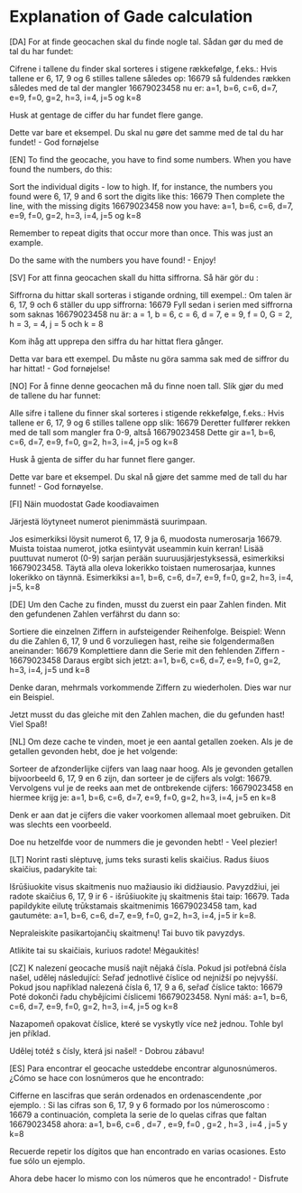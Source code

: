 # Explanation of Gade calculation

[DA] For at finde geocachen skal du finde nogle tal.
Sådan gør du med de tal du har fundet:

Cifrene i tallene du finder skal sorteres i stigene rækkefølge, f.eks.:
Hvis tallene er 6, 17, 9 og 6 stilles tallene således op: 16679
så fuldendes rækken således med de tal der mangler 16679023458 nu er:
a=1, b=6, c=6, d=7, e=9, f=0, g=2, h=3, i=4, j=5 og k=8

Husk at gentage de ciffer du har fundet flere gange.

Dette var bare et eksempel.
Du skal nu gøre det samme med de tal du har fundet! - God fornøjelse

[EN] To find the geocache, you have to find some numbers.
When you have found the numbers, do this:

Sort the individual digits - low to high.
If, for instance, the numbers you found were 6, 17, 9 and 6 sort the digits like this: 16679
Then complete the line, with the missing digits 16679023458 now you have:
a=1, b=6, c=6, d=7, e=9, f=0, g=2, h=3, i=4, j=5 og k=8

Remember to repeat digits that occur more than once.
This was just an example.

Do the same with the numbers you have found! - Enjoy!

[SV] For att finna geocachen skall du hitta siffrorna.
Så här gör du :

Siffrorna du hittar skall sorteras i stigande ordning, till exempel.:
Om talen är 6, 17, 9 och 6 ställer du upp siffrorna: 16679
Fyll sedan i serien med siffrorna som saknas 16679023458 nu är:
a = 1, b = 6, c = 6, d = 7, e = 9, f = 0, G = 2, h = 3, = 4, j = 5 och k = 8

Kom ihåg att upprepa den siffra du har hittat flera gånger.

Detta var bara ett exempel.
Du måste nu göra samma sak med de siffror du har hittat! - God fornøjelse!

[NO] For å finne denne geocachen må du finne noen tall.
Slik gjør du med de tallene du har funnet:

Alle sifre i tallene du finner skal sorteres i stigende rekkefølge, f.eks.:
Hvis tallene er 6, 17, 9 og 6 stilles tallene opp slik: 16679
Deretter fullfører rekken med de tall som mangler fra 0-9, altså 16679023458
Dette gir a=1, b=6, c=6, d=7, e=9, f=0, g=2, h=3, i=4, j=5 og k=8

Husk å gjenta de siffer du har funnet flere ganger.

Dette var bare et eksempel.
Du skal nå gjøre det samme med de tall du har funnet! - God fornøyelse.

[FI] Näin muodostat Gade koodiavaimen

Järjestä löytyneet numerot pienimmästä suurimpaan.

Jos esimerkiksi löysit numerot 6, 17, 9 ja 6, muodosta numerosarja 16679.
Muista toistaa numerot, jotka esiintyvät useammin kuin kerran!
Lisää puuttuvat numerot (0-9) sarjan perään suuruusjärjestyksessä, esimerkiksi 16679023458.
Täytä alla oleva lokerikko toistaen numerosarjaa, kunnes lokerikko on täynnä.
Esimerkiksi a=1, b=6, c=6, d=7, e=9, f=0, g=2, h=3, i=4, j=5, k=8

[DE] Um den Cache zu finden, musst du zuerst ein paar Zahlen finden.
Mit den gefundenen Zahlen verfährst du dann so:

Sortiere die einzelnen Ziffern in aufsteigender Reihenfolge. Beispiel:
Wenn du die Zahlen 6, 17, 9 und 6 vorzuliegen hast, reihe sie folgendermaßen aneinander: 16679
Komplettiere dann die Serie mit den fehlenden Ziffern - 16679023458 Daraus ergibt sich jetzt: a=1, b=6, c=6, d=7, e=9, f=0, g=2, h=3, i=4, j=5 und k=8

Denke daran, mehrmals vorkommende Ziffern zu wiederholen.
Dies war nur ein Beispiel.

Jetzt musst du das gleiche mit den Zahlen machen, die du gefunden hast! Viel Spaß!

[NL] Om deze cache te vinden, moet je een aantal getallen zoeken.
Als je de getallen gevonden hebt, doe je het volgende:

Sorteer de afzonderlijke cijfers van laag naar hoog.
Als je gevonden getallen bijvoorbeeld 6, 17, 9 en 6 zijn, dan sorteer je de cijfers als volgt: 16679.
Vervolgens vul je de reeks aan met de ontbrekende cijfers: 16679023458 en hiermee krijg je: a=1, b=6, c=6, d=7, e=9, f=0, g=2, h=3, i=4, j=5 en k=8

Denk er aan dat je cijfers die vaker voorkomen allemaal moet gebruiken.
Dit was slechts een voorbeeld.

Doe nu hetzelfde voor de nummers die je gevonden hebt! - Veel plezier!

[LT] Norint rasti slėptuvę, jums teks surasti kelis skaičius.
Radus šiuos skaičius, padarykite tai:

Išrūšiuokite visus skaitmenis nuo mažiausio iki didžiausio.
Pavyzdžiui, jei radote skaičius 6, 17, 9 ir 6 - išrūšiuokite jų skaitmenis štai taip: 16679.
Tada papildykite eilutę trūkstamais skaitmenimis 16679023458 tam, kad gautumėte: a=1, b=6, c=6, d=7, e=9, f=0, g=2, h=3, i=4, j=5 ir k=8.

Nepraleiskite pasikartojančių skaitmenų!
Tai buvo tik pavyzdys.

Atlikite tai su skaičiais, kuriuos radote! Mėgaukitės!

[CZ] K nalezení geocache musíš najít nějaká čísla. Pokud jsi potřebná čísla našel, udělej následující:
Seřaď jednotlivé číslice od nejnižší po nejvyšší.
Pokud jsou například nalezená čísla 6, 17, 9 a 6, seřaď číslice takto: 16679
Poté dokonči řadu chybějícimi číslicemi 16679023458. Nyní máš:
a=1, b=6, c=6, d=7, e=9, f=0, g=2, h=3, i=4, j=5 og k=8

Nazapomeň opakovat číslice, které se vyskytly více než jednou.
Tohle byl jen příklad.

Udělej totéž s čísly, která jsi našel! - Dobrou zábavu!

[ES] Para encontrar el geocache usteddebe encontrar algunosnúmeros.
¿Cómo se hace con losnúmeros que he encontrado:

Cifferne en lascifras que serán ordenados en ordenascendente ,por ejemplo. :
Si las cifras son 6, 17, 9 y 6 formado por los númeroscomo : 16679
a continuación, completa la serie de lo quelas cifras que faltan 16679023458 ahora:
a=1, b=6, c=6 , d=7 , e=9, f=0 , g=2 , h=3 , i=4 , j=5 y k=8

Recuerde repetir los dígitos que han encontrado en varias ocasiones.
Esto fue sólo un ejemplo.

Ahora debe hacer lo mismo con los números que he encontrado! - Disfrute
